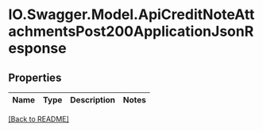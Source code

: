 # IO.Swagger.Model.ApiCreditNoteAttachmentsPost200ApplicationJsonResponse
## Properties

Name | Type | Description | Notes
------------ | ------------- | ------------- | -------------

 [[Back to README]](../README.md)

